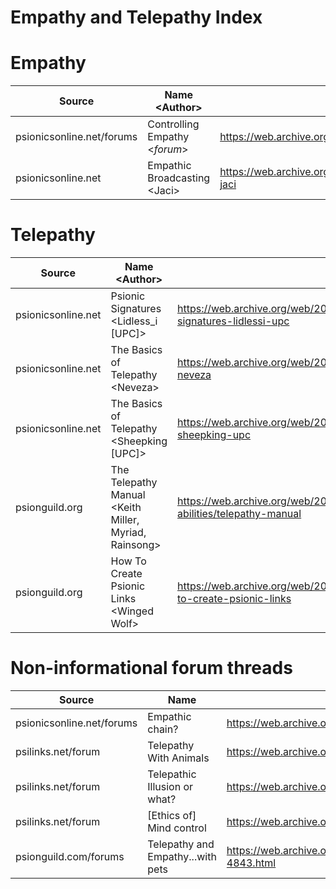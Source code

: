 # Empathy and Telepathy Index

# Empathy
| Source | Name \<Author> | Link | Notes |
| ------ | ---- | ---- | ----- |
| psionicsonline.net/forums | Controlling Empathy \<_forum_> | https://web.archive.org/web/20080317090043/http://www.psionicsonline.net:80/forums/index.php/topic,280.0.html | 
| psionicsonline.net | Empathic Broadcasting \<Jaci> | https://web.archive.org/web/20080916005724/http://www.psionicsonline.net:80/content/empathic-broadcasting-jaci | 


# Telepathy
| Source | Name \<Author> | Link | Notes |
| ------ | ---- | ---- | ----- |
| psionicsonline.net | Psionic Signatures \<Lidless_i \[UPC]> | https://web.archive.org/web/20091117130611/http://www.psionicsonline.net:80/article/psionic-signatures-lidlessi-upc
| psionicsonline.net | The Basics of Telepathy \<Neveza> | https://web.archive.org/web/20081013023705/http://www.psionicsonline.net/content/basics-telepathy-neveza |
| psionicsonline.net | The Basics of Telepathy \<Sheepking \[UPC]> | https://web.archive.org/web/20091119002551/http://www.psionicsonline.net:80/article/basics-telepathy-sheepking-upc | 
| psionguild.org | The Telepathy Manual \<Keith Miller, Myriad, Rainsong> | https://web.archive.org/web/20120214154249/http://psionguild.org:80/education/articles/mental-abilities/telepathy-manual | 
| psionguild.org | How To Create Psionic Links \<Winged Wolf> | https://web.archive.org/web/20120215121441/http://psionguild.org:80/education/articles/foundation/how-to-create-psionic-links | 

# Non-informational forum threads 
| Source | Name | Link | Notes |
| ------ | ---- | ---- | ----- |
| psionicsonline.net/forums | Empathic chain? | https://web.archive.org/web/20080917050453/http://www.psionicsonline.net:80/forums/empathic-chain | 
| psilinks.net/forum | Telepathy With Animals | https://web.archive.org/web/20080307025152/http://www.psilinks.net:80/forum/index.php/topic,204.0.html | 
| psilinks.net/forum | Telepathic Illusion or what? | https://web.archive.org/web/20081005173939/http://www.psilinks.net:80/forum/index.php/topic,472.0.html | 
| psilinks.net/forum | \[Ethics of] Mind control | https://web.archive.org/web/20080917081731/http://www.psilinks.net:80/forum/index.php/topic,50.0.html | 
| psionguild.com/forums | Telepathy and Empathy...with pets | https://web.archive.org/web/20140221140348/http://psionguild.org:80/forums/archive/index.php/t-4843.html